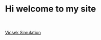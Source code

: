 
# Hi welcome to my site
<br>
<br>
<a href="https://fuxixing.github.io/project/interactive_vicsek.html">Vicsek Simulation</a>
